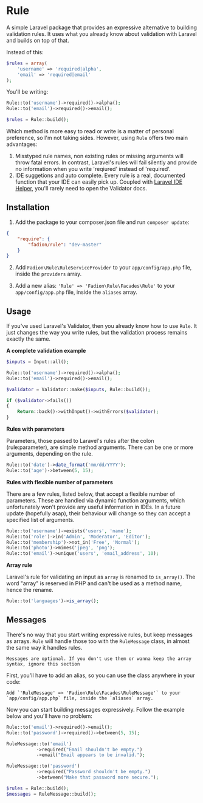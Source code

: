 # Rule

A simple Laravel package that provides an expressive alternative to building validation rules. It uses what you already know about validation with Laravel and builds on top of that.

Instead of this:

```php
$rules = array(
    'username' => 'required|alpha',
    'email' => 'required|email'
);
```

You'll be writing:

```php
Rule::to('username')->required()->alpha();
Rule::to('email')->required()->email();

$rules = Rule::build();
```

Which method is more easy to read or write is a matter of personal preference, so I'm not taking sides. However, using `Rule` offers two main advantages:

1. Misstyped rule names, non existing rules or missing arguments will throw fatal errors. In contrast, Laravel's rules will fail silently and provide no information when you write 'reqiured' instead of 'required'.
2. IDE suggetions and auto complete. Every rule is a real, documented function that your IDE can easily pick up. Coupled with [Laravel IDE Helper](https://github.com/barryvdh/laravel-ide-helper), you'll rarely need to open the Validator docs.

## Installation

1. Add the package to your composer.json file and run `composer update`:

```json
{
    "require": {
        "fadion/rule": "dev-master"
    }
}
```

2. Add `Fadion\Rule\RuleServiceProvider` to your `app/config/app.php` file, inside the `providers` array.

3. Add a new alias: `'Rule' => 'Fadion\Rule\Facades\Rule'` to your `app/config/app.php` file, inside the `aliases` array.

## Usage

If you've used Laravel's Validator, then you already know how to use `Rule`. It just changes the way you write rules, but the validation process remains exactly the same.

**A complete validation example**

```php
$inputs = Input::all();

Rule::to('username')->required()->alpha();
Rule::to('email')->required()->email();

$validator = Validator::make($inputs, Rule::build());

if ($validator->fails())
{
    Return::back()->withInput()->withErrors($validator);
}
```

**Rules with parameters**

Parameters, those passed to Laravel's rules after the colon (rule:parameter), are simple method arguments. There can be one or more arguments, depending on the rule.

```php
Rule::to('date')->date_format('mm/dd/YYYY');
Rule::to('age')->between(5, 15);
```

**Rules with flexible number of parameters**

There are a few rules, listed below, that accept a flexible number of parameters. These are handled via dynamic function arguments, which unfortunately won't provide any useful information in IDEs. In a future update (hopefully asap), their behaviour will change so they can accept a specified list of arguments.

```php
Rule::to('username')->exists('users', 'name');
Rule::to('role')->in('Admin', 'Moderator', 'Editor');
Rule::to('membership')->not_in('Free', 'Normal');
Rule::to('photo')->mimes('jpeg', 'png');
Rule::to('email')->unique('users', 'email_address', 10);
```

**Array rule**

Laravel's rule for validating an input as `array` is renamed to `is_array()`. The word "array" is reserved in PHP and can't be used as a method name, hence the rename.

```php
Rule::to('languages')->is_array();
```

## Messages

There's no way that you start writing expressive rules, but keep messages as arrays. `Rule` will handle those too with the `RuleMessage` class, in almost the same way it handles rules.

```
Messages are optional. If you don't use them or wanna keep the array syntax, ignore this section
```

First, you'll have to add an alias, so you can use the class anywhere in your code:

```
Add `'RuleMessage' => 'Fadion\Rule\Facades\RuleMessage'` to your `app/config/app.php` file, inside the `aliases` array.
```

Now you can start building messages expressively. Follow the example below and you'll have no problem:

```php
Rule::to('email')->required()->email();
Rule::to('password')->required()->between(5, 15);

RuleMessage::to('email')
           ->required("Email shouldn't be empty.")
           ->email("Email appears to be invalid.");

RuleMessage::to('password')
           ->required("Password shouldn't be empty.")
           ->between("Make that password more secure.");

$rules = Rule::build();
$messages = RuleMessage::build();
```